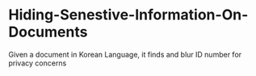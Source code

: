 # Hiding-Senestive-Information-On-Documents
Given a document in Korean Language, it finds and blur ID number for privacy concerns
